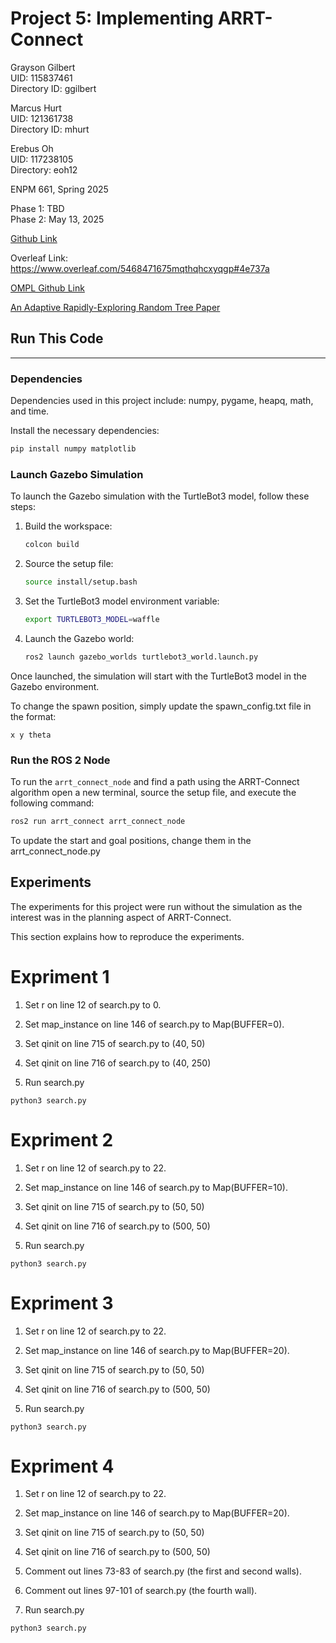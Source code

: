 # Project 5: Implementing ARRT-Connect

Grayson Gilbert  
UID: 115837461  
Directory ID: ggilbert  

Marcus Hurt  
UID: 121361738  
Directory ID: mhurt  

Erebus Oh  
UID: 117238105  
Directory: eoh12  

ENPM 661, Spring 2025  

Phase 1: TBD  
Phase 2: May 13, 2025  

[Github Link](https://github.com/ereoh/ENPM661-Project5)  

Overleaf Link: https://www.overleaf.com/5468471675mqthqhcxyqgp#4e737a  

[OMPL Github Link](https://github.com/robotic-esp/ompl)  

[An Adaptive Rapidly-Exploring Random Tree Paper](https://ieeexplore.ieee.org/document/9536671)  

## Run This Code
---

### Dependencies
Dependencies used in this project include: numpy, pygame, heapq, math, and time.

Install the necessary dependencies:
```bash
pip install numpy matplotlib 
```

### Launch Gazebo Simulation
To launch the Gazebo simulation with the TurtleBot3 model, follow these steps:

1. Build the workspace:
   ```bash
   colcon build
   ```

2. Source the setup file:
   ```bash
   source install/setup.bash
   ```

3. Set the TurtleBot3 model environment variable:
   ```bash
   export TURTLEBOT3_MODEL=waffle
   ```

4. Launch the Gazebo world:
   ```bash
   ros2 launch gazebo_worlds turtlebot3_world.launch.py
   ```

Once launched, the simulation will start with the TurtleBot3 model in the Gazebo environment.

To change the spawn position, simply update the spawn_config.txt file in the format:
```
x y theta
```

### Run the ROS 2 Node
To run the `arrt_connect_node` and find a path using the ARRT-Connect algorithm open a new terminal, source the setup file, and execute the following command:

```bash
ros2 run arrt_connect arrt_connect_node
```

To update the start and goal positions, change them in the arrt_connect_node.py

## Experiments
The experiments for this project were run without the simulation as the interest was in the planning aspect of ARRT-Connect.

This section explains how to reproduce the experiments.

# Expriment 1
1. Set r on line 12 of search.py to 0.

2. Set map_instance on line 146 of search.py to Map(BUFFER=0).

3. Set qinit on line 715 of search.py to (40, 50)

4. Set qinit on line 716 of search.py to (40, 250)

5. Run search.py
```
python3 search.py
```

# Expriment 2
1. Set r on line 12 of search.py to 22.

2. Set map_instance on line 146 of search.py to Map(BUFFER=10).

3. Set qinit on line 715 of search.py to (50, 50)

4. Set qinit on line 716 of search.py to (500, 50)

5. Run search.py
```
python3 search.py
```


# Expriment 3
1. Set r on line 12 of search.py to 22.

2. Set map_instance on line 146 of search.py to Map(BUFFER=20).

3. Set qinit on line 715 of search.py to (50, 50)

4. Set qinit on line 716 of search.py to (500, 50)

5. Run search.py
```
python3 search.py
```

# Expriment 4
1. Set r on line 12 of search.py to 22.

2. Set map_instance on line 146 of search.py to Map(BUFFER=20).

3. Set qinit on line 715 of search.py to (50, 50)

4. Set qinit on line 716 of search.py to (500, 50)

5. Comment out lines 73-83 of search.py (the first and second walls).

6. Comment out lines 97-101 of search.py (the fourth wall).

5. Run search.py
```
python3 search.py
```
